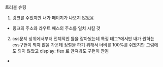 트러블 슈팅

1. 링크를 주었지만 내가 페이지가 나오지 않았음
- 링크의 주소와 라우트 패스의 주소를 일치 시킬 것

2. css문제 상위에서부터 전체적인 틀을 잡아놨는데 특정 태그?에서만 내가 원하는 css구현이 되지 않음
가운데 정렬을 하기 위해서 너비를 100%를 줘봤지만 그럼에도 되지 않았고 display: flex 로 만져봐도 구현이 안됨
- 




